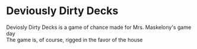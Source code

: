 # Deviously Dirty Decks  
Deviosly Dirty Decks is a game of chance made for Mrs. Maskelony's game day  
The game is, of course, rigged in the favor of the house
